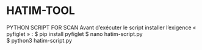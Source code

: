 # HATIM-TOOL
PYTHON SCRIPT FOR SCAN
Avant d’exécuter le script installer l’exigence « pyfiglet » :
$ pip install pyfiglet
$ nano hatim-script.py		
$ python3 hatim-script.py

